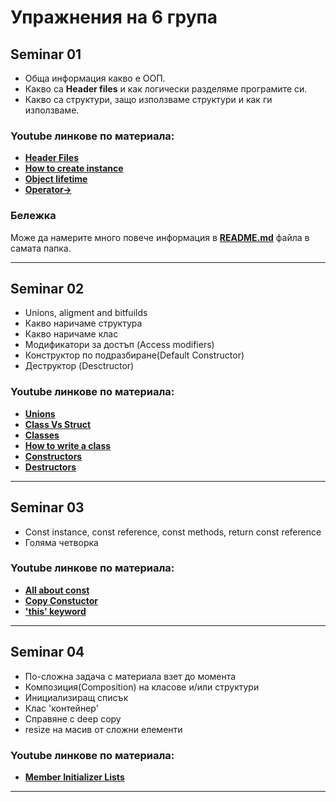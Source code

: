 # Упражнения на 6 група

## Seminar 01
 * Обща информация какво е ООП.
 * Какво са __Header files__ и как логически разделяме програмите си.
 * Какво са структури, защо използваме структури и как ги използваме.
### Youtube линкове по материала:
 * [**Header Files**](https://www.youtube.com/watch?v=9RJTQmK0YPI)
 * [**How to create instance**](https://www.youtube.com/watch?v=Ks97R1knQDY&t)
 * [**Object lifetime**](https://www.youtube.com/watch?v=iNuTwvD6ciI)
 * [**Operator->**](https://www.youtube.com/watch?v=4p3grlSpWYA&t)

### Бележка
Може да намерите много повече информация в [**README.md**](https://github.com/triffon/oop-2019-20/tree/master/exercises/6/Seminar_01) файла в самата папка.

--- 
## Seminar 02
  * Unions, aligment and bitfuilds
  * Какво наричаме структура
  * Какво наричаме клас
  * Модификатори за достъп (Access modifiers)
  * Конструктор по подразбиране(Default Constructor)
  * Деструктор (Desctructor)
### Youtube линкове по материала:
  * [**Unions**](https://www.youtube.com/watch?v=6uqU9Y578n4)
  * [**Class Vs Struct**](https://www.youtube.com/watch?v=fLgTtaqqJp0)
  * [**Classes**](https://www.youtube.com/watch?v=2BP8NhxjrO0)
  * [**How to write a class**](https://www.youtube.com/watch?v=3dHBFBw13E0)
  * [**Constructors**](https://www.youtube.com/watch?v=FXhALMsHwEY)
  * [**Destructors**](https://www.youtube.com/watch?v=D8cWquReFqw)
---  
## Seminar 03
  * Const instance, const reference, const methods, return const reference
  * Голяма четворка
### Youtube линкове по материала:
  * [**All about const**](https://www.youtube.com/watch?v=4fJBrditnJU&t)
  * [**Copy Constuctor**](https://www.youtube.com/watch?v=BvR1Pgzzr38)
  * [**'this' keyword**](https://www.youtube.com/watch?v=Z_hPJ_EhceI)
--- 
## Seminar 04
  * По-сложна задача с материала взет до момента 
  * Композиция(Composition) на класове и/или структури
  * Инициализиращ списък
  * Клас 'контейнер'
  * Справяне с deep copy
  * resize на масив от сложни елементи
### Youtube линкове по материала:
  * [**Member Initializer Lists**](https://www.youtube.com/watch?v=1nfuYMXjZsA)
  
---
